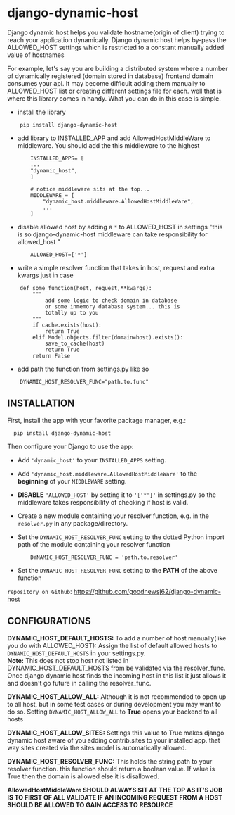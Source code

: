 # **django-dynamic-host**

Django dynamic host helps you validate hostname(origin of client) trying to reach your application dynamically.
Django dynamic host helps by-pass the ALLOWED_HOST settings which is restricted to a constant manually added value of hostnames

For example, let's say you are building a distributed system where a number of dynamically registered (domain stored in database) frontend domain consumes your api.
It may become difficult adding them manually to ALLOWED_HOST list or creating different settings file for each. well that is where this library comes in handy.
What you can do in this case is simple.

- install the library

```
    pip install django-dynamic-host
```

- add library to INSTALLED_APP and add AllowedHostMiddleWare to middleware. You should add the this middleware to the highest

    ```
        INSTALLED_APPS= [
        ...
        "dynamic_host",
        ]

        # notice middleware sits at the top... 
        MIDDLEWARE = [
            "dynamic_host.middleware.AllowedHostMiddleWare",
            ...
        ]
    ```

- disable allowed host by  adding a  ``*`` to ALLOWED_HOST in settings "this is so django-dynamic-host middleware can take responsibility for allowed_host "

    ```
        ALLOWED_HOST=['*']
    ```

- write a simple resolver function that takes in host, request and extra kwargs just in case

```
    def some_function(host, request,**kwargs):
        """
            add some logic to check domain in database 
            or some inmemory database system... this is
            totally up to you
        """
        if cache.exists(host):
            return True
        elif Model.objects.filter(domain=host).exists():
            save_to_cache(host)
            return True
        return False 
```

- add path the function from settings.py like so

```
    DYNAMIC_HOST_RESOLVER_FUNC="path.to.func"
```

## **INSTALLATION**

First, install the app with your favorite package manager, e.g.:

```
  pip install django-dynamic-host
```

Then configure your Django to use the app:

- Add ``'dynamic_host'`` to your ``INSTALLED_APPS`` setting.

- Add ``'dynamic_host.middleware.AllowedHostMiddleWare'`` to the
   **beginning** of your ``MIDDLEWARE`` setting.

- **DISABLE** ``'ALLOWED_HOST'`` by setting it to ``'['*']'`` in settings.py so the middleware takes responsibility of checking if host is valid.

- Create a new module containing your resolver function,
    e.g. in the ``resolver.py`` in any package/directory.

- Set the ``DYNAMIC_HOST_RESOLVER_FUNC`` setting to the dotted Python
    import path of the module containing your resolver function

    ```
        DYNAMIC_HOST_RESOLVER_FUNC = 'path.to.resolver'
    ```

- Set the ``DYNAMIC_HOST_RESOLVER_FUNC`` setting to the **PATH** of the above function

`repository on Github`: <https://github.com/goodnewsj62/django-dynamic-host>

## **CONFIGURATIONS**

**DYNAMIC_HOST_DEFAULT_HOSTS:**
To add a number of host manually(like you do with ALLOWED_HOST): Assign the list of default allowed hosts to ``DYNAMIC_HOST_DEFAULT_HOSTS`` in your settings.py.  
**Note:** This does not stop host not listed in DYNAMIC_HOST_DEFAULT_HOSTS from be validated via the resolver_func. Once django dynamic host  finds the incoming host in this list it just allows it and doesn't go future in calling the resolver_func.

**DYNAMIC_HOST_ALLOW_ALL:**
Although it is not recommended to open up to all host, but in some test cases or during development you may want to do so. Setting ``DYNAMIC_HOST_ALLOW_ALL`` to **True** opens your backend to all hosts

**DYNAMIC_HOST_ALLOW_SITES:**
Settings this value to True makes django dynamic host aware of you adding contrib.sites to your installed app. that way sites created via the sites model is automatically allowed.

**DYNAMIC_HOST_RESOLVER_FUNC:**
This holds the string path to your resolver function. this function should return a boolean value. If value is True then the domain is allowed else it is disallowed.

**AllowedHostMiddleWare SHOULD ALWAYS SIT AT THE TOP AS IT'S JOB IS TO FIRST OF ALL VALIDATE IF AN INCOMING REQUEST FROM A HOST SHOULD BE ALLOWED TO GAIN ACCESS TO RESOURCE**
